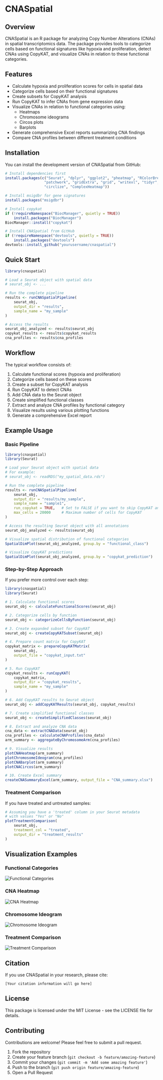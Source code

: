 # CNASpatial

## Overview

CNASpatial is an R package for analyzing Copy Number Alterations (CNAs) in spatial transcriptomics data. The package provides tools to categorize cells based on functional signatures like hypoxia and proliferation, detect CNAs using CopyKAT, and visualize CNAs in relation to these functional categories.

## Features

- Calculate hypoxia and proliferation scores for cells in spatial data
- Categorize cells based on their functional signatures
- Create subsets for CopyKAT analysis
- Run CopyKAT to infer CNAs from gene expression data
- Visualize CNAs in relation to functional categories using:
  - Heatmaps
  - Chromosome ideograms
  - Circos plots
  - Barplots
- Generate comprehensive Excel reports summarizing CNA findings
- Compare CNA profiles between different treatment conditions

## Installation

You can install the development version of CNASpatial from GitHub:

```r
# Install dependencies first
install.packages(c("Seurat", "dplyr", "ggplot2", "pheatmap", "RColorBrewer", 
                  "patchwork", "gridExtra", "grid", "writexl", "tidyr", 
                  "circlize", "ComplexHeatmap"))

# Install msigdbr for gene signatures
install.packages("msigdbr")

# Install copykat
if (!requireNamespace("BiocManager", quietly = TRUE))
    install.packages("BiocManager")
BiocManager::install("copykat")

# Install CNASpatial from GitHub
if (!requireNamespace("devtools", quietly = TRUE))
    install.packages("devtools")
devtools::install_github("yourusername/cnaspatial")
```

## Quick Start

```r
library(cnaspatial)

# Load a Seurat object with spatial data
# seurat_obj <- ...

# Run the complete pipeline
results <- runCNASpatialPipeline(
    seurat_obj, 
    output_dir = "results", 
    sample_name = "my_sample"
)

# Access the results
seurat_obj_analyzed <- results$seurat_obj
copykat_results <- results$copykat_results
cna_profiles <- results$cna_profiles
```

## Workflow

The typical workflow consists of:

1. Calculate functional scores (hypoxia and proliferation)
2. Categorize cells based on these scores
3. Create a subset for CopyKAT analysis
4. Run CopyKAT to detect CNAs
5. Add CNA data to the Seurat object
6. Create simplified functional classes
7. Extract and analyze CNA profiles by functional category
8. Visualize results using various plotting functions
9. Generate a comprehensive Excel report

## Example Usage

### Basic Pipeline

```r
library(cnaspatial)
library(Seurat)

# Load your Seurat object with spatial data
# For example:
# seurat_obj <- readRDS("my_spatial_data.rds")

# Run the complete pipeline
results <- runCNASpatialPipeline(
    seurat_obj,
    output_dir = "results/my_sample",
    sample_name = "sample1",
    run_copykat = TRUE,   # Set to FALSE if you want to skip CopyKAT analysis
    max_cells = 20000     # Maximum number of cells for CopyKAT
)

# Access the resulting Seurat object with all annotations
seurat_obj_analyzed <- results$seurat_obj

# Visualize spatial distribution of functional categories
SpatialDimPlot(seurat_obj_analyzed, group.by = "functional_class")

# Visualize CopyKAT predictions
SpatialDimPlot(seurat_obj_analyzed, group.by = "copykat_prediction")
```

### Step-by-Step Approach

If you prefer more control over each step:

```r
library(cnaspatial)
library(Seurat)

# 1. Calculate functional scores
seurat_obj <- calculateFunctionalScores(seurat_obj)

# 2. Categorize cells by function
seurat_obj <- categorizeCellsByFunction(seurat_obj)

# 3. Create expanded subset for CopyKAT
seurat_obj <- createCopyKATSubset(seurat_obj)

# 4. Prepare count matrix for CopyKAT
copykat_matrix <- prepareCopyKATMatrix(
    seurat_obj,
    output_file = "copykat_input.txt"
)

# 5. Run CopyKAT
copykat_results <- runCopyKAT(
    copykat_matrix,
    output_dir = "copykat_results",
    sample_name = "my_sample"
)

# 6. Add CopyKAT results to Seurat object
seurat_obj <- addCopyKATResults(seurat_obj, copykat_results)

# 7. Create simplified functional classes
seurat_obj <- createSimplifiedClasses(seurat_obj)

# 8. Extract and analyze CNA data
cna_data <- extractCNAData(seurat_obj)
cna_profiles <- calculateCNAProfiles(cna_data)
arm_summary <- aggregateByChromosomeArm(cna_profiles)

# 9. Visualize results
plotCNAHeatmap(arm_summary)
plotChromosomeIdeogram(cna_profiles)
plotCNABarplot(arm_summary)
plotCNACircos(arm_summary)

# 10. Create Excel summary
createCNASummaryExcel(arm_summary, output_file = "CNA_summary.xlsx")
```

### Treatment Comparison

If you have treated and untreated samples:

```r
# Assuming you have a 'treated' column in your Seurat metadata
# with values "Yes" or "No"
plotTreatmentComparison(
    seurat_obj,
    treatment_col = "treated",
    output_dir = "treatment_results"
)
```

## Visualization Examples

### Functional Categories

![Functional Categories](docs/images/functional_classes.png)

### CNA Heatmap

![CNA Heatmap](docs/images/cna_heatmap.png)

### Chromosome Ideogram

![Chromosome Ideogram](docs/images/chromosome_ideogram.png)

### Treatment Comparison

![Treatment Comparison](docs/images/treatment_comparison.png)

## Citation

If you use CNASpatial in your research, please cite:

```
[Your citation information will go here]
```

## License

This package is licensed under the MIT License - see the LICENSE file for details.

## Contributing

Contributions are welcome! Please feel free to submit a pull request.

1. Fork the repository
2. Create your feature branch (`git checkout -b feature/amazing-feature`)
3. Commit your changes (`git commit -m 'Add some amazing feature'`)
4. Push to the branch (`git push origin feature/amazing-feature`)
5. Open a Pull Request
